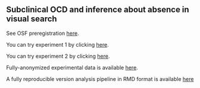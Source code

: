 ## Subclinical OCD and inference about absence in visual search

See OSF preregistration [here](https://osf.io/yxqu9).

You can try experiment 1 by clicking [here](https://noamsarna.github.io/ocd_visual_search/experiments/demos/exp1/).

You can try experiment 2 by clicking [here](https://noamsarna.github.io/ocd_visual_search/experiments/demos/exp2/).

Fully-anonymized experimental data is available [here](https://github.com/Noamsarna/ocd_visual_search/tree/main/data).

A fully reproducible version analysis pipeline in RMD format is available [here](https://github.com/Noamsarna/ocd_visual_search/blob/main/docs/OCD_VS_Jen_2023.Rmd)
